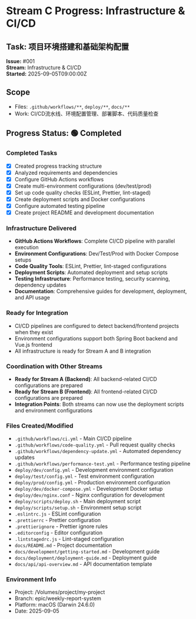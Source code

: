 # Stream C Progress: Infrastructure & CI/CD

## Task: 项目环境搭建和基础架构配置
**Issue:** #001  
**Stream:** Infrastructure & CI/CD  
**Started:** 2025-09-05T09:00:00Z

## Scope
- Files: `.github/workflows/**`, `deploy/**`, `docs/**`
- Work: CI/CD流水线、环境配置管理、部署脚本、代码质量检查

## Progress Status: 🟢 Completed

### Completed Tasks
- [x] Created progress tracking structure
- [x] Analyzed requirements and dependencies
- [x] Configure GitHub Actions workflows
- [x] Create multi-environment configurations (dev/test/prod)
- [x] Set up code quality checks (ESLint, Prettier, lint-staged)
- [x] Create deployment scripts and Docker configurations
- [x] Configure automated testing pipeline
- [x] Create project README and development documentation

### Infrastructure Delivered
- **GitHub Actions Workflows**: Complete CI/CD pipeline with parallel execution
- **Environment Configurations**: Dev/Test/Prod with Docker Compose setups
- **Code Quality Tools**: ESLint, Prettier, lint-staged configurations
- **Deployment Scripts**: Automated deployment and setup scripts
- **Testing Infrastructure**: Performance testing, security scanning, dependency updates
- **Documentation**: Comprehensive guides for development, deployment, and API usage

### Ready for Integration
- CI/CD pipelines are configured to detect backend/frontend projects when they exist
- Environment configurations support both Spring Boot backend and Vue.js frontend
- All infrastructure is ready for Stream A and B integration

### Coordination with Other Streams
- **Ready for Stream A (Backend)**: All backend-related CI/CD configurations are prepared
- **Ready for Stream B (Frontend)**: All frontend-related CI/CD configurations are prepared  
- **Integration Points**: Both streams can now use the deployment scripts and environment configurations

### Files Created/Modified
- `.github/workflows/ci.yml` - Main CI/CD pipeline
- `.github/workflows/code-quality.yml` - Pull request quality checks
- `.github/workflows/dependency-update.yml` - Automated dependency updates
- `.github/workflows/performance-test.yml` - Performance testing pipeline
- `deploy/dev/config.yml` - Development environment configuration
- `deploy/test/config.yml` - Test environment configuration
- `deploy/prod/config.yml` - Production environment configuration
- `deploy/dev/docker-compose.yml` - Development Docker setup
- `deploy/dev/nginx.conf` - Nginx configuration for development
- `deploy/scripts/deploy.sh` - Main deployment script
- `deploy/scripts/setup.sh` - Environment setup script
- `.eslintrc.js` - ESLint configuration
- `.prettierrc` - Prettier configuration
- `.prettierignore` - Prettier ignore rules
- `.editorconfig` - Editor configuration
- `.lintstagedrc.js` - Lint-staged configuration
- `docs/README.md` - Project documentation
- `docs/development/getting-started.md` - Development guide
- `docs/deployment/deployment-guide.md` - Deployment guide
- `docs/api/api-overview.md` - API documentation template

### Environment Info
- Project: /Volumes/project/my-project
- Branch: epic/weekly-report-system
- Platform: macOS (Darwin 24.6.0)
- Date: 2025-09-05